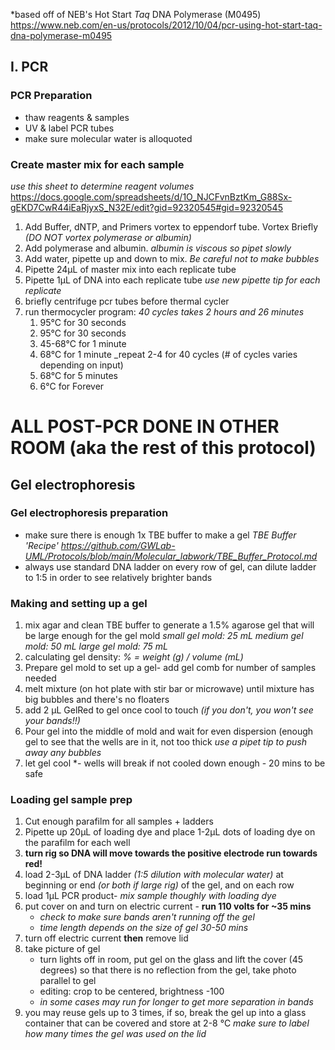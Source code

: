 *based off of NEB's Hot Start _Taq_ DNA Polymerase (M0495) https://www.neb.com/en-us/protocols/2012/10/04/pcr-using-hot-start-taq-dna-polymerase-m0495
## I. PCR
### PCR Preparation 
- thaw reagents & samples 
- UV & label PCR tubes
- make sure molecular water is alloquoted 
### Create master mix for each sample
*use this sheet to determine reagent volumes*
https://docs.google.com/spreadsheets/d/1O_NJCFvnBztKm_G88Sx-gEKD7CwR44iEaRjyxS_N32E/edit?gid=92320545#gid=92320545

1. Add Buffer, dNTP, and Primers vortex to eppendorf tube. Vortex Briefly 
*(DO NOT vortex polymerase or albumin)*
2. Add polymerase and albumin. 
*albumin is viscous so pipet slowly*
3. Add water, pipette up and down to mix.
*Be careful not to make bubbles*
4. Pipette 24µL of master mix into each replicate tube
5. Pipette 1µL of DNA into each replicate tube
*use new pipette tip for each replicate*
6. briefly centrifuge pcr tubes before thermal cycler
7. run thermocycler program: *40 cycles takes 2 hours and 26 minutes*
    1. 95°C for 30 seconds
    2. 95°C for 30 seconds
    3. 45-68°C for 1 minute
    4. 68°C for 1 minute _repeat 2-4 for 40 cycles (# of cycles varies depending on input)
    5. 68°C for 5 minutes
    6. 6°C for Forever

# **ALL POST-PCR DONE IN OTHER ROOM (aka the rest of this protocol)**

## Gel electrophoresis 

### Gel electrophoresis preparation
- make sure there is enough 1x TBE buffer to make a gel
	*TBE Buffer 'Recipe' https://github.com/GWLab-UML/Protocols/blob/main/Molecular_labwork/TBE_Buffer_Protocol.md*
- always use standard DNA ladder on every row of gel, can dilute ladder to 1:5 in order to see relatively brighter bands

### Making and setting up a gel
1. mix agar and clean TBE buffer to generate a 1.5% agarose gel that will be large enough for the gel mold
	*small gel mold: 25 mL
	medium gel mold: 50 mL
	large gel mold: 75 mL*
2. calculating gel density:
    *% = weight (g) / volume (mL)*
3. Prepare gel mold to set up a gel- add gel comb for number of samples needed
4. melt mixture (on hot plate with stir bar or microwave) until mixture has big bubbles and there's no floaters
5. add 2 µL GelRed to gel once cool to touch *(if you don't, you won't see your bands!!)*
6. Pour gel into the middle of mold and wait for even dispersion (enough gel to see that the wells are in it, not too thick
	*use a pipet tip to push away any bubbles* 
7. let gel cool *- wells will break if not cooled down enough - 20 mins to be safe

### Loading gel sample prep
1. Cut enough parafilm for all samples + ladders
2. Pipette up 20µL of loading dye and place 1-2µL dots of loading dye on the parafilm for each well
3. **turn rig so DNA will move towards the positive electrode run towards red!**
4. load 2-3µL of DNA ladder *(1:5 dilution with molecular water)* at beginning or end *(or both if large rig)* of the gel, and on each row
5. load 1µL PCR product- *mix sample thoughly with loading dye*
6. put cover on and turn on electric current - **run 110 volts for ~35 mins**
    - *check to make sure bands aren't running off the gel*
    - *time length depends on the size of gel 30-50 mins*
7. turn off electric current **then** remove lid
8. take picture of gel 
    - turn lights off in room, put gel on the glass and lift the cover (45 degrees) so that there is no reflection from the gel, take photo parallel to gel
    - editing: crop to be centered, brightness -100
    - *in some cases may run for longer to get more separation in bands*
9. you may reuse gels up to 3 times, if so, break the gel up into a glass container that can be covered and store at 2-8 °C 
	*make sure to label how many times the gel was used on the lid*

